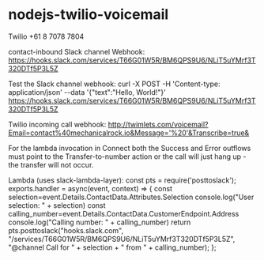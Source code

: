 # nodejs-twilio-voicemail

Twilio
+61 8 7078 7804

contact-inbound Slack channel
Webhook: https://hooks.slack.com/services/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


Test the Slack channel webhook:
curl -X POST -H 'Content-type: application/json' --data '{"text":"Hello, World!"}' https://hooks.slack.com/services/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


Twilio incoming call webhook:
http://twimlets.com/voicemail?Email=contact%40mechanicalrock.io&Message='%20'&Transcribe=true&


For the lambda invocation in Connect both the Success and Error outflows must point to the Transfer-to-number action or the call will just hang up - the transfer will not occur.

Lambda (uses slack-lambda-layer):
const pts = require('posttoslack');
exports.handler = async(event, context) => {
    const selection=event.Details.ContactData.Attributes.Selection
    console.log("User selection: " + selection)
    const calling_number=event.Details.ContactData.CustomerEndpoint.Address
    console.log("Calling number: " + calling_number)
    return pts.posttoslack("hooks.slack.com", "/services/T66G01W5R/BM6QPS9U6/NLiT5uYMrf3T320DTf5P3L5Z", "@channel Call for " + selection + " from " + calling_number);
};
